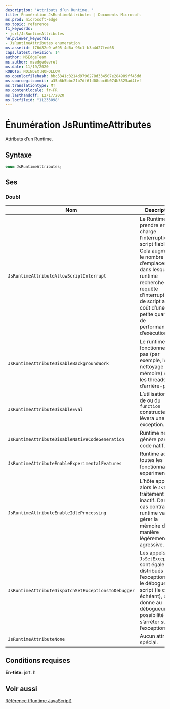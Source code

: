 ```yaml
---
description: 'Attributs d’un Runtime. '
title: Énumération JsRuntimeAttributes | Documents Microsoft
ms.prod: microsoft-edge
ms.topic: reference
f1_keywords:
- jsrt/JsRuntimeAttributes
helpviewer_keywords:
- JsRuntimeAttributes enumeration
ms.assetid: f76d82e9-a695-4d6a-96c1-b3a4d27fed68
caps.latest.revision: 14
author: MSEdgeTeam
ms.author: msedgedevrel
ms.date: 11/19/2020
ROBOTS: NOINDEX,NOFOLLOW
ms.openlocfilehash: bbc5341c3214d9796278d334507e284989ff45dd
ms.sourcegitcommit: a35a6b5bbc21b7df61d08cbc6b074b5325ad4fef
ms.translationtype: MT
ms.contentlocale: fr-FR
ms.lasthandoff: 12/17/2020
ms.locfileid: "11233098"
---
```

# Énumération JsRuntimeAttributes

Attributs d’un Runtime.  
  
## Syntaxe  
  
```cpp  
enum JsRuntimeAttributes;  
```  
  
## Ses  
  
### Doubl  
  
|Nom|Description|  
|----------|-----------------|  
|`JsRuntimeAttributeAllowScriptInterrupt`|Le Runtime doit prendre en charge l’interruption du script fiable. Cela augmente le nombre d’emplacements dans lesquels le runtime recherche une requête d’interruption de script au coût d’une petite quantité de performances d’exécution.|  
|`JsRuntimeAttributeDisableBackgroundWork`|Le runtime ne fonctionnera pas (par exemple, le nettoyage de la mémoire) sur les threads d’arrière-plan.|  
|`JsRuntimeAttributeDisableEval`|L’utilisation `eval` de ou du `function` constructeur lèvera une exception.|  
|`JsRuntimeAttributeDisableNativeCodeGeneration`|Runtime ne génère pas de code natif.|  
|`JsRuntimeAttributeEnableExperimentalFeatures`|Runtime active toutes les fonctionnalités expérimentales.|  
|`JsRuntimeAttributeEnableIdleProcessing`|L’hôte appelle alors le `JsIdle` traitement inactif. Dans le cas contraire, le runtime va gérer la mémoire de manière légèrement plus agressive.|  
|`JsRuntimeAttributeDispatchSetExceptionsToDebugger`|Les appels `JsSetException` sont également distribués à l’exception sur le débogueur de script (le cas échéant), ce qui donne au débogueur la possibilité de s’arrêter sur l’exception.|  
|`JsRuntimeAttributeNone`|Aucun attribut spécial.|  
  
## Conditions requises  
 **En-tête:** jsrt. h  
  
## Voir aussi  
 [Référence (Runtime JavaScript)](../chakra-hosting/reference-javascript-runtime.md)
